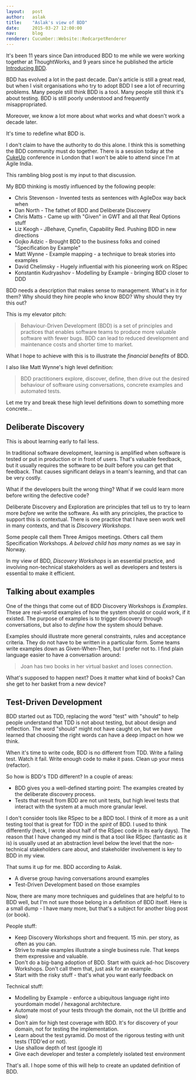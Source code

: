 ```yaml
---
layout:   post
author:   aslak
title:    "Aslak's view of BDD"
date:     2015-03-27 12:00:00
nav:      blog
renderer: Cucumber::Website::RedcarpetRenderer
---
```


It's been 11 years since Dan introduced BDD to me while we were working together
at ThoughtWorks, and 9 years since he published the article
[Introducing BDD](http://dannorth.net/introducing-bdd/).

BDD has evolved a lot in the past decade. Dan's article is still a great read,
but when I visit organisations who try to adopt BDD I see a lot of recurring problems.
Many people still think BDD is a tool. Many people still think it's about testing.
BDD is still poorly understood and frequently misappropriated.

Moreover, we know a lot more about what works and what doesn't work a decade later.

It's time to redefine what BDD is.

I don't claim to have the authority to do this alone. I think this is something
the BDD community must do together. There is a session today
at the [CukeUp](http://blog.skillsmatter.com/2015/03/03/while-its-compiling-skills-matter-interviews-tom-stuart/)
conference in London that I won't be able to attend since I'm at Agile India.

This rambling blog post is my input to that discussion.

My BDD thinking is mostly influenced by the following people:

* Chris Stevenson - Invented tests as sentences with AgileDox way back when
* Dan North - The fathet of BDD and Deliberate Discovery
* Chris Matts - Came up with "Given" in GWT and all that Real Options stuff
* Liz Keogh - JBehave, Cynefin, Capability Red. Pushing BDD in new directions
* Gojko Adzic - Brought BDD to the business folks and coined "Specification by Example"
* Matt Wynne - Example mapping - a technique to break stories into examples
* David Chelimsky - Hugely influential with his pioneering work on RSpec
* Konstantin Kudryashov - Modelling by Example - bringing BDD closer to DDD

BDD needs a description that makes sense to management. What's in it for them?
Why should they hire people who know BDD? Why should they try this out?

This is my elevator pitch:

> Behaviour-Driven Development (BDD) is a set of principles and practices that
enables software teams to produce
more valuable software with fewer
bugs. BDD can lead to reduced
development and maintenance
costs and shorter time to market.

What I hope to achieve with this is to illustrate the *financial benefits* of BDD.

I also like Matt Wynne's high level definition:

> BDD practitioners explore, discover, define, then drive out the desired behaviour of software using conversations, concrete examples and automated tests.

Let me try and break these high level definitions down to something more concrete...

## Deliberate Discovery

This is about learning early to fail less.

In traditional software development, learning is amplified
when software is tested or put in production or in front of users. That's valuable feedback, but it
usually requires the software to be *built* before you can get that feedback. That causes significant
delays in a team's learning, and that can be very costly.

What if the developers built the wrong thing? What if we could learn more before writing the defective code?

Deliberate Discovery and Exploration are principles that tell us to try to learn more *before*
we write the software. As with any principles, the practice to support this is contextual.
There is one practice that I have seen work well in many contexts, and that is *Discovery Workshops*.

Some people call them Three Amigos meetings. Others call them Specification Workshops.
*A beloved child has many names* as we say in Norway.

In my view of BDD, *Discovery Workshops* is an essential practice, and involving
non-technical stakeholders as well as developers and testers is essential to make it efficient.

## Talking about examples

One of the things that come out of BDD Discovery Workshops is *Examples*. These are real-world
examples of how the system should or could work, if it existed. The purpose of examples is to
trigger discovery through conversations, but also to *define* how the system should behave.

Examples should illustrate more general constraints, rules and acceptance criteria.
They do not have to be written in a particular form. Some teams write examples down as Given-When-Then,
but I prefer not to. I find plain language easier to have a conversation around:

> Joan has two books in her virtual basket and loses connection.

What's supposed to happen next? Does it matter what kind of books? Can she get to her basket from a new device?

## Test-Driven Development

BDD started out as TDD, replacing the word "test" with "should" to help people understand that TDD is
not about testing, but about design and reflection. The word "should" might not have caught on, but
we have learned that choosing the right words can have a deep impact on how we think.

When it's time to write code, BDD is no different from TDD. Write a failing test. Watch it fail.
Write enough code to make it pass. Clean up your mess (refactor).

So how is BDD's TDD different? In a couple of areas:

* BDD gives you a well-defined starting point: The examples created by the deliberate discovery process.
* Tests that result from BDD are not unit tests, but high level tests that interact with the system at a much more granular level.

I don't consider tools like RSpec to be a BDD tool. I think of it more as a unit testing tool that is great for TDD in the *spirit* of BDD.
I used to think differently (heck, I wrote about half of the RSpec code in its early days). The reason that I have changed my mind is that
a tool like RSpec (fantastic as it is) is usually used at an abstraction level below the level that the non-technical stakeholders care about,
and stakeholder involvement is key to BDD in my view.

That sums it up for me. BDD according to Aslak.

* A diverse group having conversations around examples
* Test-Driven Development based on those examples

Now, there are many more techniques and guidelines that are helpful to to BDD well, but I'm not sure
those belong in a definition of BDD itself. Here is a small dump - I have many more, but that's
a subject for another blog post (or book).

People stuff:

* Keep Discovery Workshops short and frequent. 15 min. per story, as often as you can.
* Strive to make examples illustrate a single business rule. That keeps them expressive and valuable.
* Don't do a big-bang adoption of BDD. Start with quick ad-hoc Discovery Workshops. Don't call them that, just ask for an example.
* Start with the risky stuff - that's what you want early feedback on

Technical stuff:

* Modelling by Example - enforce a ubiquitous language right into yourdomain model / hexagonal architecture.
* Automate most of your tests through the domain, not the UI (brittle and slow)
* Don't aim for high test coverage with BDD. It's for discovery of your domain, not for testing the implementation.
* Learn about the test pyramid. Do most of the rigorous testing with unit tests (TDD'ed or not).
* Use shallow depth of test (google it)
* Give each developer and tester a completely isolated test environment

That's all. I hope some of this will help to create an updated definition of BDD.
